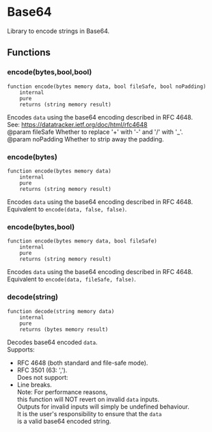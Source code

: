 # Base64

Library to encode strings in Base64.






<!-- customintro:start --><!-- customintro:end -->

## Functions

### encode(bytes,bool,bool)

```solidity
function encode(bytes memory data, bool fileSafe, bool noPadding)
    internal
    pure
    returns (string memory result)
```

Encodes `data` using the base64 encoding described in RFC 4648.   
See: https://datatracker.ietf.org/doc/html/rfc4648   
@param fileSafe  Whether to replace '+' with '-' and '/' with '_'.   
@param noPadding Whether to strip away the padding.

### encode(bytes)

```solidity
function encode(bytes memory data)
    internal
    pure
    returns (string memory result)
```

Encodes `data` using the base64 encoding described in RFC 4648.   
Equivalent to `encode(data, false, false)`.

### encode(bytes,bool)

```solidity
function encode(bytes memory data, bool fileSafe)
    internal
    pure
    returns (string memory result)
```

Encodes `data` using the base64 encoding described in RFC 4648.   
Equivalent to `encode(data, fileSafe, false)`.

### decode(string)

```solidity
function decode(string memory data)
    internal
    pure
    returns (bytes memory result)
```

Decodes base64 encoded `data`.   
Supports:   
- RFC 4648 (both standard and file-safe mode).   
- RFC 3501 (63: ',').   
Does not support:   
- Line breaks.   
Note: For performance reasons,   
this function will NOT revert on invalid `data` inputs.   
Outputs for invalid inputs will simply be undefined behaviour.   
It is the user's responsibility to ensure that the `data`   
is a valid base64 encoded string.